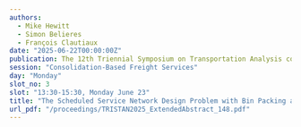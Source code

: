 ```yaml
---
authors:
  - Mike Hewitt
  - Simon Belieres
  - François Clautiaux
date: "2025-06-22T00:00:00Z"
publication: The 12th Triennial Symposium on Transportation Analysis conference
session: "Consolidation-Based Freight Services"
day: "Monday"
slot_no: 3
slot: "13:30-15:30, Monday June 23"
title: "The Scheduled Service Network Design Problem with Bin Packing and Heterogenous Fleets"
url_pdf: "/proceedings/TRISTAN2025_ExtendedAbstract_148.pdf"
---
```

